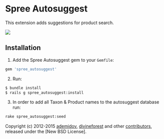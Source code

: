 # Spree Autosuggest

This extension adds suggestions for product search.

![](screenshot.jpg)

## Installation

1. Add the Spree Autosuggest gem to your `Gemfile`:
  ```ruby
  gem 'spree_autosuggest'
  ```

2. Run:
  ```sh
  $ bundle install
  $ rails g spree_autosuggest:install
  ```

3. In order to add all Taxon & Product names to the autosuggest database run:
  ```sh
  rake spree_autosuggest:seed
  ```

Copyright (c) 2012-2015 [ademidov][1], [divineforest][2] and other [contributors][3], released under the [New BSD License].

[1]: https://github.com/ademidov
[2]: https://github.com/divineforest
[3]: https://github.com/evrone/spree_autosuggest/graphs/contributors
